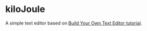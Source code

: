 # kiloJoule

A simple text editor based on [Build Your Own Text Editor tutorial](https://viewsourcecode.org/snaptoken/kilo/index.html).


